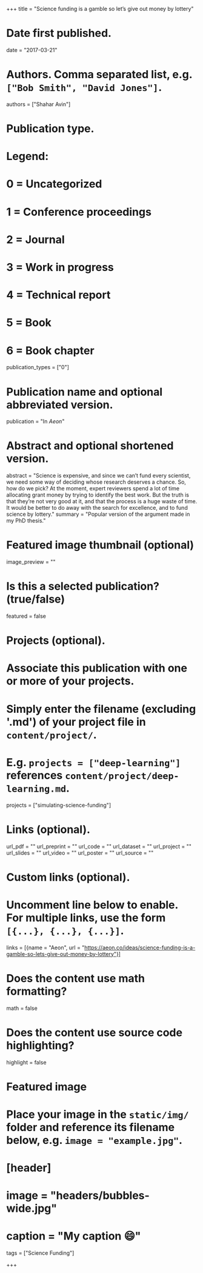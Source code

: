 +++
title = "Science funding is a gamble so let’s give out money by lottery"

# Date first published.
date = "2017-03-21"

# Authors. Comma separated list, e.g. `["Bob Smith", "David Jones"]`.
authors = ["Shahar Avin"]

# Publication type.
# Legend:
# 0 = Uncategorized
# 1 = Conference proceedings
# 2 = Journal
# 3 = Work in progress
# 4 = Technical report
# 5 = Book
# 6 = Book chapter
publication_types = ["0"]

# Publication name and optional abbreviated version.
publication = "In *Aeon*"

# Abstract and optional shortened version.
abstract = "Science is expensive, and since we can’t fund every scientist, we need some way of deciding whose research deserves a chance. So, how do we pick? At the moment, expert reviewers spend a lot of time allocating grant money by trying to identify the best work. But the truth is that they’re not very good at it, and that the process is a huge waste of time. It would be better to do away with the search for excellence, and to fund science by lottery."
summary = "Popular version of the argument made in my PhD thesis."

# Featured image thumbnail (optional)
image_preview = ""

# Is this a selected publication? (true/false)
featured = false

# Projects (optional).
#   Associate this publication with one or more of your projects.
#   Simply enter the filename (excluding '.md') of your project file in `content/project/`.
#   E.g. `projects = ["deep-learning"]` references `content/project/deep-learning.md`.
projects = ["simulating-science-funding"]

# Links (optional).
url_pdf = ""
url_preprint = ""
url_code = ""
url_dataset = ""
url_project = ""
url_slides = ""
url_video = ""
url_poster = ""
url_source = ""

# Custom links (optional).
#   Uncomment line below to enable. For multiple links, use the form `[{...}, {...}, {...}]`.
links = [{name = "Aeon", url = "https://aeon.co/ideas/science-funding-is-a-gamble-so-lets-give-out-money-by-lottery"}]

# Does the content use math formatting?
math = false

# Does the content use source code highlighting?
highlight = false

# Featured image
# Place your image in the `static/img/` folder and reference its filename below, e.g. `image = "example.jpg"`.
# [header]
# image = "headers/bubbles-wide.jpg"
# caption = "My caption 😄"

tags = ["Science Funding"]

+++

